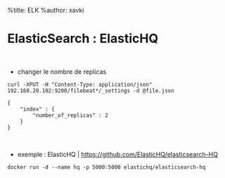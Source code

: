 %title: ELK
%author: xavki


# ElasticSearch : ElasticHQ


<br>


* changer le nombre de replicas

```
curl -XPUT -H "Content-Type: application/json" 192.168.20.102:9200/filebeat*/_settings -d @file.json
```

```
{
    "index" : {
        "number_of_replicas" : 2
    }
}
```

<br>


* exemple : ElasticHQ | https://github.com/ElasticHQ/elasticsearch-HQ

```
docker run -d --name hq -p 5000:5000 elastichq/elasticsearch-hq
```
